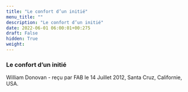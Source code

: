 ```yaml
---
title: "Le confort d’un initié"
menu_title: ""
description: "Le confort d’un initié"
date: 2022-06-01 06:00:01+00:275
draft: False
hidden: True
weight:
---
```

### Le confort d’un initié

William Donovan - reçu par FAB le 14 Juillet 2012, Santa Cruz, Californie, USA.



